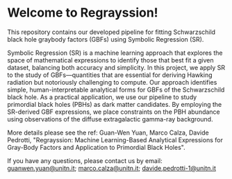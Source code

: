# Welcome to Regrayssion!

This repository contains our developed pipeline for fitting Schwarzschild black hole graybody factors (GBFs) using Symbolic Regression (SR).

Symbolic Regression (SR) is a machine learning approach that explores the space of mathematical expressions to identify those that best fit a given dataset, balancing both accuracy and simplicity. In this project, we apply SR to the study of GBFs—quantities that are essential for deriving Hawking radiation but notoriously challenging to compute. Our approach identifies simple, human-interpretable analytical forms for GBFs of the Schwarzschild black hole. As a practical application, we use our pipeline to study primordial black holes (PBHs) as dark matter candidates. By employing the SR-derived GBF expressions, we place constraints on the PBH abundance using observations of the diffuse extragalactic gamma-ray background.

More details please see the ref: Guan-Wen Yuan, Marco Calza, Davide Pedrotti, "Regrayssion: Machine Learning-Based Analytical Expressions for Gray-Body Factors and Application to Primordial Black Holes".

If you have any questions, please contact us by email: 
guanwen.yuan@unitn.it; 
marco.calza@unitn.it; 
davide.pedrotti-1@unitn.it
